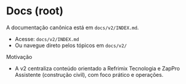 # Docs (root)

A documentação canônica está em `docs/v2/INDEX.md`.

- Acesse: `docs/v2/INDEX.md`
- Ou navegue direto pelos tópicos em `docs/v2/`

Motivação
- A v2 centraliza conteúdo orientado a Refrimix Tecnologia e ZapPro Assistente (construção civil), com foco prático e operações.

